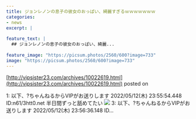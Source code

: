```yaml
---
title: ジョンレノンの息子の彼女のおっぱい、綺麗すぎるｗｗｗｗｗｗｗ
categories:
- news
excerpt: |
  
feature_text: |
  ## ジョンレノンの息子の彼女のおっぱい、綺麗...
  
feature_image: "https://picsum.photos/2560/600?image=733"
image: "https://picsum.photos/2560/600?image=733"
---
```


[http://vipsister23.com/archives/10022619.html](http://vipsister23.com/archives/10022619.html)
posted on 

<!--more-->

1: 以下、?ちゃんねるからVIPがお送りします 2022/05/12(木) 23:55:54.448 ID:n61/3htt0.net 半日間ずっと舐めてたい ![](https://livedoor.blogimg.jp/vipsister23/imgs/3/7/3736d5a8.jpg) 3: 以下、?ちゃんねるからVIPがお送りします 2022/05/12(木) 23:56:36.148 ID...
